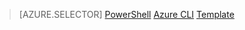 > [AZURE.SELECTOR]
[PowerShell](virtual-network-create-udr-arm-ps.md)
[Azure CLI](virtual-network-create-udr-arm-cli.md)
[Template](virtual-network-create-udr-arm-template.md)

